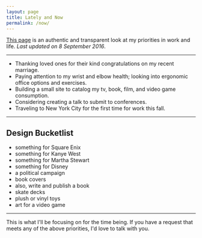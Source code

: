 ```yaml
---
layout: page
title: Lately and Now
permalink: /now/
---
```


[This page](http://nownownow.com/about) is an authentic and transparent look at my priorities in work and life. _Last updated on 8 September 2016_.

---

- Thanking loved ones for their kind congratulations on my recent marriage.
- Paying attention to my wrist and elbow health; looking into ergonomic office options and exercises.
- Building a small site to catalog my tv, book, film, and video game consumption.
- Considering creating a talk to submit to conferences.
- Traveling to New York City for the first time for work this fall.

---

## Design Bucketlist
- something for Square Enix
- something for Kanye West
- something for Martha Stewart
- something for Disney
- a political campaign
- book covers
- also, write and publish a book
- skate decks
- plush or vinyl toys
- art for a video game

---

This is what I'll be focusing on for the time being. If you have a request that meets any of the above priorities, I'd love to talk with you.